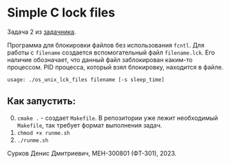 # Simple C lock files

Задача 2 из [задачника](https://eykuklin.github.io/OS-UNIX/).

Программа для блокировки файлов без использования `fcntl`. 
Для работы с `filename` создается вспомогательный файл `filename.lck`.
Его наличие обозначает, что данный файл заблокирован каким-то процессом.
PID процесса, который взял блокировку, находится в файле.

```txt
usage: ./os_unix_lck_files filename [-s sleep_time]
```

## Как запустить:
0. `cmake .` - создает `Makefile`. В репозитории уже лежит необходимый `Makefile`, так требует формат выполнения задач.
1. `chmod +x runme.sh`
2. `./runme.sh`

Сурков Денис Дмитриевич, МЕН-300801 (ФТ-301), 2023.
